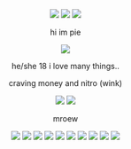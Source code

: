 <div align="center">


<img src="https://64.media.tumblr.com/74bcc3ea556bc74a2451d54477100fe2/f57a7a7ae288764b-dd/s250x400/ea641141c5c1f0b3be0e6bc6450ad5de86838aab.gifv">
<img src="https://64.media.tumblr.com/74bcc3ea556bc74a2451d54477100fe2/f57a7a7ae288764b-dd/s250x400/ea641141c5c1f0b3be0e6bc6450ad5de86838aab.gifv">
<img src="https://64.media.tumblr.com/74bcc3ea556bc74a2451d54477100fe2/f57a7a7ae288764b-dd/s250x400/ea641141c5c1f0b3be0e6bc6450ad5de86838aab.gifv">

  
hi im pie

<img src="https://64.media.tumblr.com/52063edd6f5764cd038a424b9f4b1c77/d2cc09843feb4dda-90/s400x600/8fb51fc6fabab7521efe817cdac77f8c3bcae83a.jpg">

he/she 18 i love many things..

craving money and nitro (wink) 

<img src="https://64.media.tumblr.com/556fcad2690de6d3b047a2a35b390c67/7f657c4aa561fbdf-15/s250x400/c149297e5f5950e9189f28ee2557b1175e060489.pnj">
<img src="https://64.media.tumblr.com/6e63399e9d7a03bf82cf01a7be82b93a/7f657c4aa561fbdf-8c/s250x400/05cb1d9d3c515fc9923a2691548779c5f61a944c.pnj">

mroew

<img src="https://64.media.tumblr.com/ba8e84b3a40f5fb5431a752591275027/f3683941356bc6ed-f9/s100x200/821f65a8732153b2c1e73ecb17c9697e55fee070.jpg">
<img src="https://64.media.tumblr.com/be7583fdc8deaea662c35ba8caeba42e/e16d9c3fd8438e13-7e/s250x400/0991ba283b956b7a05feeb63c6add0dfc200123b.gifv">
<img src="https://64.media.tumblr.com/7ae4772c56062783969b8398b5dfa73e/62e81ddceab68145-1c/s100x200/7d663c14dcf86260375e49c6c71d1fa99d89591d.pnj">
<img src="https://64.media.tumblr.com/6f5ec6bbebeab577a81e06b2692f3111/2c7a9de713c094df-ab/s100x200/4723af6f45984484e9d8fff4cd2349b175eb5f80.pnj">
<img src="https://64.media.tumblr.com/025a8123c0e17edc8dd64d164af74de5/dfe11aa495d8355d-55/s100x200/77177c7298646dca39047d91e10a1ce93dba4458.gifv">
<img src="https://64.media.tumblr.com/b0b8182e3216c710e5c4d2251201af49/b3d83bbf44993478-9a/s100x200/00f5774708742ebfeed9ea6b5498f3f67d31b173.gifv">
<img src="https://64.media.tumblr.com/b7d45a66eb31d2124590cefabc12676d/0eee2be1617f87b5-de/s100x200/36b185979433f834de6f5d7d061e3a02d78a0ab7.pnj">
<img src="https://64.media.tumblr.com/f6c3f8e541c2aa814de80be59c621fc7/79661b7f62be7b54-21/s100x200/72a49f31784184ad481a528cd3fc08b2d644e2f4.gifv">
<img src="https://64.media.tumblr.com/6bb74da04af0ab50c72a06f1b4890029/f8ab096f2e779680-a4/s100x200/77847e1691530839503b9d9071d47b9935b67fef.pnj">
<img src="https://64.media.tumblr.com/aac801dc25f8a5a2d83b434f25fb5bac/28d92f66f17153d4-c0/s100x200/a38cd9dd1f2cdc50470780107ffe39584652360b.gifv">



<!-- 
**qiyanagula/qiyanagula** is a ✨ _special_ ✨ repository because its `README.md` (this file) appears on your GitHub profile.

Here are some ideas to get you started:

- 🔭 I’m currently working on ...
- 🌱 I’m currently learning ...
- 👯 I’m looking to collaborate on ...
- 🤔 I’m looking for help with ...
- 💬 Ask me about ...
- 📫 How to reach me: ...
- 😄 Pronouns: ...
- ⚡ Fun fact: ...
-->
